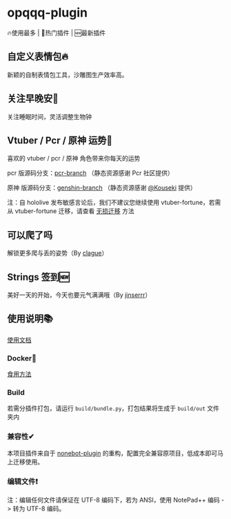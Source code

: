 # opqqq-plugin

🔥使用最多 | 🚀热门插件 | 🆕最新插件

## 自定义表情包🔥
新颖的自制表情包工具，沙雕图生产效率高。

## 关注早晚安🚀
关注睡眠时间，灵活调整生物钟

## Vtuber / Pcr / 原神 运势🚀
喜欢的 vtuber / pcr / 原神 角色带来你每天的运势

 pcr 版源码分支：[pcr-branch](https://github.com/opq-osc/opqqq-plugin/tree/pcr) （静态资源感谢 Pcr 社区提供）

 原神 版源码分支：[genshin-branch](https://github.com/opq-osc/opqqq-plugin/tree/genshin) （静态资源感谢 [@Kouseki](https://github.com/Katou-Kouseki) 提供）

注：自 hololive 发布敏感言论后，我们不建议您继续使用 vtuber-fortune，若需从 vtuber-fortune 迁移，请查看 [无损迁移](https://opq-osc.github.io/opqqq-plugin-press/iotqq/vtuber-fortune.html#pcr-version-2) 方法

## 可以爬了吗
解锁更多爬与丢的姿势（By [clague](https://github.com/clague)）

## Strings 签到🆕
美好一天的开始，今天也要元气满满哦（By [jinserrr](https://github.com/jinserrr)）

## 使用说明📚
[使用文档](https://opq-osc.github.io/opqqq-plugin-press/)

### Docker🐳
[食用方法](https://github.com/opq-osc/opqqq-plugin/tree/docker)

### Build
若需分插件打包，请运行 `build/bundle.py`，打包结果将生成于 `build/out` 文件夹内

### 兼容性✔
本项目插件来自于 [nonebot-plugin](https://github.com/fz6m/nonebot-plugin) 的重构，配置完全兼容原项目，低成本即可马上迁移使用。

### 编辑文件❗
注：编辑任何文件请保证在 UTF-8 编码下，若为 ANSI，使用 NotePad++ 编码 -> 转为 UTF-8 编码。

